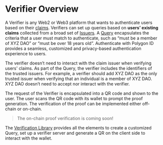 # Verifier Overview

A Verifier is any Web2 or Web3 platform that wants to authenticate users based on their [claims](../getting-started/claim/generic-claim.md). Verifiers can set up queries based on **users’ existing claims** collected from a broad set of [Issuers](../issuer/issuer-overview.md). A [Query](./verification-library/zk-query-language.md) encapsulates the criteria that a user must match to authenticate, such as “must be a member of XYZ DAO” or “must be over 18 years old”. Authenticate with Polygon ID provides a seamless, customized and privacy-based authentication experience to users.

The verifier doesn’t need to interact with the claim issuer when verifying users' claims. As part of the Query, the verifier includes the identifiers of the trusted issuers. For example, a verifier should add XYZ DAO as the only trusted issuer when verifying that an individual is a member of XYZ DAO. XYZ DAO doesn’t need to accept nor interact with the verifier.

The request of the Verifier is encapsulated into a QR code and shown to the user. The user scans the QR code with its wallet to prompt the proof generation. The verification of the proof can be implemented either off-chain or on-chain.

> The on-chain proof verification is coming soon! 

The [Verification Library](./verification-library/verifier-library-intro.md) provides all the elements to create a customized Query, set up a verifier server and generate a QR on the client side to interact with the wallet.